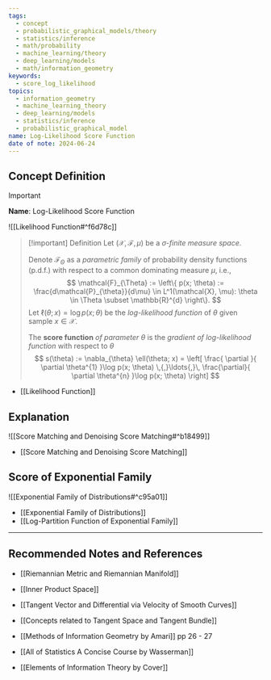 ```yaml
---
tags:
  - concept
  - probabilistic_graphical_models/theory
  - statistics/inference
  - math/probability
  - machine_learning/theory
  - deep_learning/models
  - math/information_geometry
keywords:
  - score_log_likelihood
topics:
  - information_geometry
  - machine_learning_theory
  - deep_learning/models
  - statistics/inference
  - probabilistic_graphical_model
name: Log-Likelihood Score Function
date of note: 2024-06-24
---
```


## Concept Definition

>[!important]
>**Name**: Log-Likelihood Score Function

![[Likelihood Function#^f6d78c]]

>[!important] Definition
>Let $(\mathcal{X}, \mathscr{F}, \mu)$ be a *$\sigma$-finite measure space*.  
>
>Denote $\mathcal{F}_{\Theta}$ as a *parametric family* of probability density functions (p.d.f.) with respect to a common dominating measure $\mu$, i.e.,
>$$
>\mathcal{F}_{\Theta} := \left\{ p(x; \theta) := \frac{d\mathcal{P}_{\theta}}{d\mu} \in L^1(\mathcal{X}, \mu): \theta \in \Theta \subset \mathbb{R}^{d} \right\}. 
>$$
>Let $\ell(\theta; x) = \log p(x; \theta)$ be the *log-likelihood function* of $\theta$ given sample $x\in \mathcal{X}$. 
>
>The **score function** *of parameter* $\theta$ is the *gradient of log-likelihood function* with respect to $\theta$
>$$
>s(\theta) := \nabla_{\theta} \ell(\theta; x) = \left[ \frac{ \partial  }{ \partial \theta^{1} }\log p(x; \theta) \,{,}\ldots{,}\, \frac{\partial}{ \partial \theta^{n} }\log p(x; \theta) \right] 
>$$

- [[Likelihood Function]]

## Explanation

![[Score Matching and Denoising Score Matching#^b18499]]

- [[Score Matching and Denoising Score Matching]]

## Score of Exponential Family

![[Exponential Family of Distributions#^c95a01]]

- [[Exponential Family of Distributions]]
- [[Log-Partition Function of Exponential Family]]


-----------
##  Recommended Notes and References


- [[Riemannian Metric and Riemannian Manifold]]
- [[Inner Product Space]]

- [[Tangent Vector and Differential via Velocity of Smooth Curves]]
- [[Concepts related to Tangent Space and Tangent Bundle]]


- [[Methods of Information Geometry by Amari]] pp 26 - 27
- [[All of Statistics A Concise Course by Wasserman]]
- [[Elements of Information Theory by Cover]]
